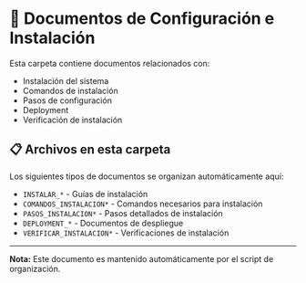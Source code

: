 # 📁 Documentos de Configuración e Instalación

Esta carpeta contiene documentos relacionados con:
- Instalación del sistema
- Comandos de instalación
- Pasos de configuración
- Deployment
- Verificación de instalación

## 📋 Archivos en esta carpeta

Los siguientes tipos de documentos se organizan automáticamente aquí:
- `INSTALAR_*` - Guías de instalación
- `COMANDOS_INSTALACION*` - Comandos necesarios para instalación
- `PASOS_INSTALACION*` - Pasos detallados de instalación
- `DEPLOYMENT_*` - Documentos de despliegue
- `VERIFICAR_INSTALACION*` - Verificaciones de instalación

---

**Nota:** Este documento es mantenido automáticamente por el script de organización.
